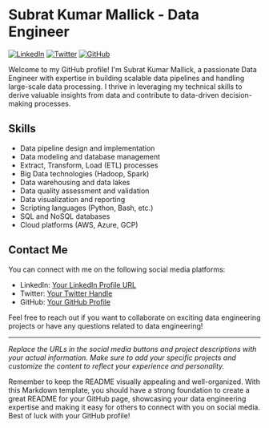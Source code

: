 # Subrat Kumar Mallick - Data Engineer

[![LinkedIn](https://img.shields.io/badge/LinkedIn-Connect-blue)](https://www.linkedin.com/in/yourlinkedinurl/)
[![Twitter](https://img.shields.io/badge/Twitter-Follow-blue)](https://twitter.com/yourtwitterhandle)
[![GitHub](https://img.shields.io/badge/GitHub-Follow-lightgrey)](https://github.com/yourgithubusername)

Welcome to my GitHub profile! I'm Subrat Kumar Mallick, a passionate Data Engineer with expertise in building scalable data pipelines and handling large-scale data processing. I thrive in leveraging my technical skills to derive valuable insights from data and contribute to data-driven decision-making processes. 

## Skills
- Data pipeline design and implementation
- Data modeling and database management
- Extract, Transform, Load (ETL) processes
- Big Data technologies (Hadoop, Spark)
- Data warehousing and data lakes
- Data quality assessment and validation
- Data visualization and reporting
- Scripting languages (Python, Bash, etc.)
- SQL and NoSQL databases
- Cloud platforms (AWS, Azure, GCP)

## Contact Me
You can connect with me on the following social media platforms:

- LinkedIn: [Your LinkedIn Profile URL](https://www.linkedin.com/in/subrat-kumar-mallick/)
- Twitter: [Your Twitter Handle](https://twitter.com/subrat_765)
- GitHub: [Your GitHub Profile](https://github.com/Subrat-Mallick)

Feel free to reach out if you want to collaborate on exciting data engineering projects or have any questions related to data engineering!

---
_Replace the URLs in the social media buttons and project descriptions with your actual information. Make sure to add your specific projects and customize the content to reflect your experience and personality._

Remember to keep the README visually appealing and well-organized. With this Markdown template, you should have a strong foundation to create a great README for your GitHub page, showcasing your data engineering expertise and making it easy for others to connect with you on social media. Best of luck with your GitHub profile!
